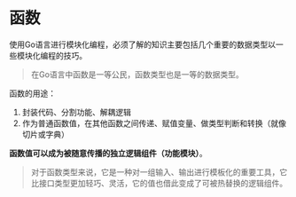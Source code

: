 # 函数

使用Go语言进行模块化编程，必须了解的知识主要包括几个重要的数据类型以一些模块化编程的技巧。

> 在Go语言中函数是一等公民，函数类型也是一等的数据类型。

函数的用途：

1. 封装代码、分割功能、解耦逻辑
2. 作为普通函数值，在其他函数之间传递、赋值变量、做类型判断和转换（就像切片或字典）

**函数值可以成为被随意传播的独立逻辑组件（功能模块）**。

> 对于函数类型来说，它是一种对一组输入、输出进行模板化的重要工具，它比接口类型更加轻巧、灵活，它的值也借此变成了可被热替换的逻辑组件。

